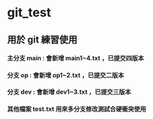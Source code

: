 # git_test


## 用於 git 練習使用

#### 主分支 main : 會新增 main1~4.txt ，已提交四版本
#### 分支 op : 會新增 op1~2.txt ，已提交二版本
#### 分支 dev : 會新增 dev1~3.txt ，已提交三版本
#### 其他檔案 test.txt 用來多分支修改測試合硬衝突使用